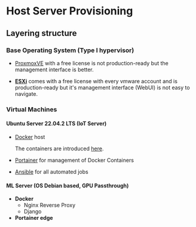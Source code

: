 # Host Server Provisioning

## Layering structure
### Base Operating System (Type I hypervisor)



- [ProxmoxVE](https://www.proxmox.com/en/proxmox-ve) with a free license is not production-ready but the management interface is better.

- **[ESXi](https://www.vmware.com/products/esxi-and-esx.html)** comes with a free license with every vmware account and is production-ready but it's management interface (WebUI) is not easy to navigate.

### Virtual Machines

#### Ubuntu Server 22.04.2 LTS (IoT Server)

- [Docker](https://docs.docker.com/engine/install/ubuntu/) host

    The containers are introduced [here](Server\_Structure.md).
- [Portainer](https://install.portainer.io/) for management of Docker Containers
- [Ansible](https://docs.ansible.com/) for all automated jobs

#### ML Server (OS Debian based, GPU Passthrough)

- **Docker** 
    - Nginx Reverse Proxy
    - Django
- **Portainer edge**